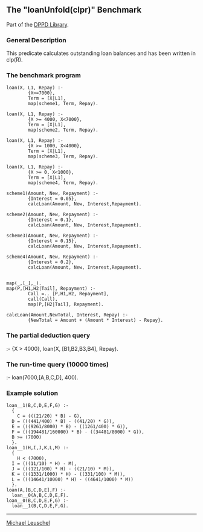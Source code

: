 The "loanUnfold(clpr)" Benchmark
--------------------------------

Part of the [DPPD
Library](https://github.com/leuschel/DPPD).

### General Description

This predicate calculates outstanding loan balances and has been written
in clp(R).

### The benchmark program

    loan(X, L1, Repay) :-
            {X>=7000},
            Term = [X|L1],
            map(scheme1, Term, Repay).

    loan(X, L1, Repay) :-
            {X >= 4000, X<7000},
            Term = [X|L1],
            map(scheme2, Term, Repay).

    loan(X, L1, Repay) :-
            {X >= 1000, X<4000},
            Term = [X|L1],
            map(scheme3, Term, Repay).

    loan(X, L1, Repay) :-
            {X >= 0, X<1000},
            Term = [X|L1],
            map(scheme4, Term, Repay).

    scheme1(Amount, New, Repayment) :-
            {Interest = 0.05},
            calcLoan(Amount, New, Interest,Repayment).

    scheme2(Amount, New, Repayment) :-
            {Interest = 0.1},
            calcLoan(Amount, New, Interest,Repayment).

    scheme3(Amount, New, Repayment) :-
            {Interest = 0.15},
            calcLoan(Amount, New, Interest,Repayment).

    scheme4(Amount, New, Repayment) :-
            {Interest = 0.2},
            calcLoan(Amount, New, Interest,Repayment).


    map(_,[_],_).
    map(P,[H1,H2|Tail], Repayment) :-
            Call =.. [P,H1,H2, Repayment],
            call(Call), 
            map(P,[H2|Tail], Repayment).

    calcLoan(Amount,NewTotal, Interest, Repay) :-
            {NewTotal = Amount + (Amount * Interest) - Repay}.

### The partial deduction query

:- {X &gt; 4000}, loan(X, \[B1,B2,B3,B4\], Repay).

### The run-time query (10000 times)

:- loan(7000,\[A,B,C,D\], 400).

### Example solution

    loan__1(B,C,D,E,F,G) :- 
      {
        C = (((21/20) * B) - G),
      D = (((441/400) * B) - ((41/20) * G)),
      E = (((9261/8000) * B) - ((1261/400) * G)),
      F = (((194481/160000) * B) - ((34481/8000) * G)),
      B >= (7000)
      }.
    loan__1(H,I,J,K,L,M) :- 
      {
        H < (7000),
      I = (((11/10) * H) - M),
      J = (((121/100) * H) - ((21/10) * M)),
      K = (((1331/1000) * H) - ((331/100) * M)),
      L = (((14641/10000) * H) - ((4641/1000) * M))
      }.
    loan(A,[B,C,D,E],F) :- 
      loan__0(A,B,C,D,E,F).
    loan__0(B,C,D,E,F,G) :- 
      loan__1(B,C,D,E,F,G).


------------------------------------------------------------------------

[Michael Leuschel](https://github.com/leuschel)
